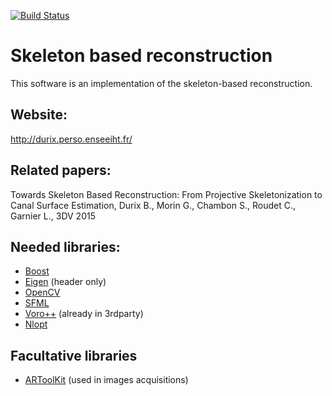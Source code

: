 [![Build Status](https://travis-ci.org/Ibujah/skeletonbasedreconstruction.svg?branch=master)](https://travis-ci.org/Ibujah/skeletonbasedreconstruction)

# Skeleton based reconstruction

This software is an implementation of the skeleton-based reconstruction.

## Website:

http://durix.perso.enseeiht.fr/

## Related papers:

Towards Skeleton Based Reconstruction: From Projective Skeletonization to Canal Surface Estimation, Durix B., Morin G., Chambon S., Roudet C., Garnier L., 3DV 2015

## Needed libraries:

 * [Boost](http://www.boost.org/)
 * [Eigen](http://eigen.tuxfamily.org/index.php?title=Main_Page) (header only)
 * [OpenCV](http://opencv.org/)
 * [SFML](http://www.sfml-dev.org/)
 * [Voro++](http://math.lbl.gov/voro++/) (already in 3rdparty)
 * [Nlopt](http://ab-initio.mit.edu/nlopt)

## Facultative libraries

 * [ARToolKit](http://www.artoolkit.org) (used in images acquisitions)
